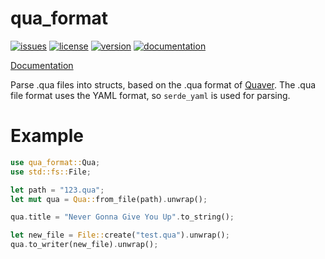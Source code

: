 # qua_format

[![issues](https://img.shields.io/github/issues/IceDynamix/rust-qua-format)](https://github.com/IceDynamix/rust-qua-format/issues) [![license](https://img.shields.io/crates/l/qua_format)](https://github.com/IceDynamix/rust-qua-format/blob/main/LICENSE) [![version](https://img.shields.io/crates/v/qua_format)](https://crates.io/crates/qua_format) [![documentation](https://img.shields.io/docsrs/qua_format)](https://docs.rs/qua_format/0.1.0/qua_format/)

[Documentation](https://docs.rs/qua_format/0.1.0/qua_format/)

Parse .qua files into structs, based on the .qua format of
[Quaver](https://quavergame.com/). The .qua file format uses the YAML format, so
`serde_yaml` is used for parsing.

# Example

```rust
use qua_format::Qua;
use std::fs::File;

let path = "123.qua";
let mut qua = Qua::from_file(path).unwrap();

qua.title = "Never Gonna Give You Up".to_string();

let new_file = File::create("test.qua").unwrap();
qua.to_writer(new_file).unwrap();
```
